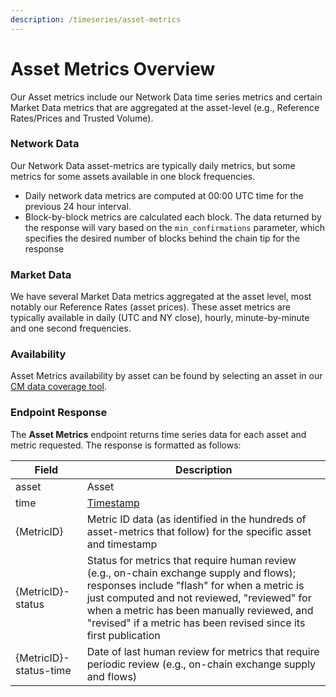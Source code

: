 ```yaml
---
description: /timeseries/asset-metrics
---
```


# Asset Metrics Overview

Our Asset metrics include our Network Data time series metrics and certain Market Data metrics that are aggregated at the asset-level (e.g., Reference Rates/Prices and Trusted Volume).

### Network Data

Our Network Data asset-metrics are typically daily metrics, but some metrics for some assets available in one block frequencies.

* Daily network data metrics are computed at 00:00 UTC time for the previous 24 hour interval.
* Block-by-block metrics are calculated each block. The data returned by the response will vary based on the `min_confirmations` parameter, which specifies the desired number of blocks behind the chain tip for the response

### Market Data

We have several Market Data metrics aggregated at the asset level, most notably our Reference Rates (asset prices). These asset metrics are typically available in daily (UTC and NY close), hourly, minute-by-minute and one second frequencies.

### Availability

Asset Metrics availability by asset can be found by selecting an asset in our [CM data coverage tool](https://coverage.coinmetrics.io/assets).

### Endpoint Response

The **Asset Metrics** endpoint returns time series data for each asset and metric requested. The response is formatted as follows:

| Field                  | Description                                                                                                                                                                                                                                                                                             |
| ---------------------- | ------------------------------------------------------------------------------------------------------------------------------------------------------------------------------------------------------------------------------------------------------------------------------------------------------- |
| asset                  | Asset                                                                                                                                                                                                                                                                                                   |
| time                   | [Timestamp](https://docs.coinmetrics.io/access-our-data/api#timestamps)                                                                                                                                                                                                                                 |
| {MetricID}             | Metric ID data (as identified in the hundreds of asset-metrics that follow) for the specific asset and timestamp                                                                                                                                                                                        |
| {MetricID}-status      | Status for metrics that require human review (e.g., on-chain exchange supply and flows); responses include "flash" for when a metric is just computed and not reviewed, "reviewed" for when a metric has been manually reviewed, and "revised" if a metric has been revised since its first publication |
| {MetricID}-status-time | Date of last human review for metrics that require periodic review (e.g., on-chain exchange supply and flows)                                                                                                                                                                                           |
